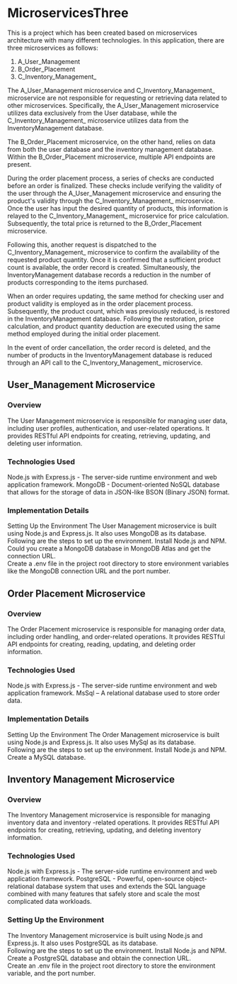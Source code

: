 # MicroservicesThree
This is a project which has been created based on microservices architecture with many different technologies. 
In this application, there are three microservices as follows: 
1. A_User_Management 
2. B_Order_Placement 
3. C_Inventory_Management_ 

The A_User_Management microservice and C_Inventory_Management_ microservice are not responsible for requesting or retrieving data related to other microservices. Specifically, the A_User_Management microservice utilizes data exclusively from the User database, while the C_Inventory_Management_ microservice utilizes data from the InventoryManagement database. 

The B_Order_Placement microservice, on the other hand, relies on data from both the user database and the inventory management database. Within the B_Order_Placement microservice, multiple API endpoints are present.  

During the order placement process, a series of checks are conducted before an order is finalized. These checks include verifying the validity of the user through the A_User_Management microservice and ensuring the product's validity through the C_Inventory_Management_ microservice. Once the user has input the desired quantity of products, this information is relayed to the C_Inventory_Management_ microservice for price calculation. Subsequently, the total price is returned to the B_Order_Placement microservice.  

Following this, another request is dispatched to the C_Inventory_Management_ microservice to confirm the availability of the requested product quantity. Once it is confirmed that a sufficient product count is available, the order record is created. Simultaneously, the InventoryManagement database records a reduction in the number of products corresponding to the items purchased. 

When an order requires updating, the same method for checking user and product validity is employed as in the order placement process. Subsequently, the product count, which was previously reduced, is restored in the InventoryManagement database. Following the restoration, price calculation, and product quantity deduction are executed using the same method employed during the initial order placement. 

In the event of order cancellation, the order record is deleted, and the number of products in the InventoryManagement database is reduced through an API call to the C_Inventory_Management_ microservice.

## User_Management Microservice
### Overview 
The User Management microservice is responsible for managing user data, including user profiles, authentication, and user-related operations. It provides RESTful API endpoints for creating, retrieving, updating, and deleting user information. 
### Technologies Used 
Node.js with Express.js - The server-side runtime environment and web application framework. 
MongoDB - Document-oriented NoSQL database that allows for the storage of data in JSON-like BSON (Binary JSON) format. 
### Implementation Details 
Setting Up the Environment 
The User Management microservice is built using Node.js and Express.js. It also uses MongoDB as its database.  
Following are the steps to set up the environment. 
Install Node.js and NPM.  
Could you create a MongoDB database in MongoDB Atlas and get the connection URL.  
Create a .env file in the project root directory to store environment variables like the MongoDB connection URL and the port number. 

## Order Placement Microservice
### Overview 
The Order Placement microservice is responsible for managing order data, including order handling, and order-related operations. It provides RESTful API endpoints for creating, reading, updating, and deleting order information. 
### Technologies Used 
Node.js with Express.js - The server-side runtime environment and web application framework. 
MsSql – A relational database used to store order data. 
### Implementation Details 
Setting Up the Environment 
The Order Management microservice is built using Node.js and Express.js. It also uses MySql as its database.  
Following are the steps to set up the environment. 
Install Node.js and NPM.  
Create a MySQL database. 

## Inventory Management Microservice
### Overview 
The Inventory Management microservice is responsible for managing inventory data and inventory -related operations. It provides RESTful API endpoints for creating, retrieving, updating, and deleting inventory information. 
### Technologies Used 
Node.js with Express.js - The server-side runtime environment and web application framework. 
PostgreSQL - Powerful, open-source object-relational database system that uses and extends the SQL language combined with many features that safely store and scale the most complicated data workloads. 
### Setting Up the Environment 
The Inventory Management microservice is built using Node.js and Express.js. It also uses PostgreSQL as its database.  
Following are the steps to set up the environment. 
Install Node.js and NPM.  
Create a PostgreSQL database and obtain the connection URL.  
Create an .env file in the project root directory to store the environment variable, and the port number. 
